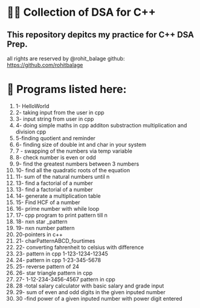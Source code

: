 # :man_technologist: Collection of DSA for C++

This repository depitcs my practice for C++ DSA Prep. 
---


all rights are reserved by @rohit_balage  github: https://github.com/rohitbalage

#  	:floppy_disk: Programs listed here:

1. 1- HelloWorld
2. 2- taking input from the user in cpp
3. 3- input string from user in cpp
4. 4- doing simple maths in cpp additon substraction multiplication and division cpp
5. 5-finding quotient and reminder
6. 6- finding size of double int and char in your system
7. 7 - swapping of the numbers via temp variable
8. 8- check number is even or odd
9. 9- find the greatest numbers between 3 numbers
10. 10- find  all the quadratic roots of the equation
11. 11- sum of the natural numbers until n
12. 13- find a factorial of a number
13. 13- find a factorial of a number
14. 14- generate a multiplication table
15.  15- Find HCF of a number
16. 16- prime number with while loop
17. 17- cpp program to print pattern till n
18. 18- nxn star _pattern
19. 19- nxn number pattern
20. 20-pointers in c++
21. 21- charPatternABCD_fourtimes
22. 22- converting fahrenheit to celsius with difference
23. 23- pattern in cpp 1-123-1234-12345
24. 24- pattern in cpp 1-23-345-5678
25. 25- reverse pattern of 24
26. 26- star triangle pattern in cpp
27. 27- 1-12-234-3456-4567 pattern in cpp
28. 28 -total salary calculator with basic salary and grade input
29. 29- sum of even and odd digits in the given inputed number
30. 30 -find power of a given inputed number with power digit entered



